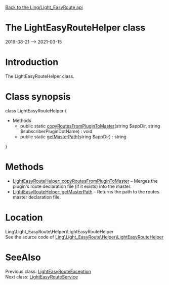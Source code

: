 [Back to the Ling/Light_EasyRoute api](https://github.com/lingtalfi/Light_EasyRoute/blob/master/doc/api/Ling/Light_EasyRoute.md)



The LightEasyRouteHelper class
================
2019-08-21 --> 2021-03-15






Introduction
============

The LightEasyRouteHelper class.



Class synopsis
==============


class <span class="pl-k">LightEasyRouteHelper</span>  {

- Methods
    - public static [copyRoutesFromPluginToMaster](https://github.com/lingtalfi/Light_EasyRoute/blob/master/doc/api/Ling/Light_EasyRoute/Helper/LightEasyRouteHelper/copyRoutesFromPluginToMaster.md)(string $appDir, string $subscriberPluginDotName) : void
    - public static [getMasterPath](https://github.com/lingtalfi/Light_EasyRoute/blob/master/doc/api/Ling/Light_EasyRoute/Helper/LightEasyRouteHelper/getMasterPath.md)(string $appDir) : string

}






Methods
==============

- [LightEasyRouteHelper::copyRoutesFromPluginToMaster](https://github.com/lingtalfi/Light_EasyRoute/blob/master/doc/api/Ling/Light_EasyRoute/Helper/LightEasyRouteHelper/copyRoutesFromPluginToMaster.md) &ndash; Merges the plugin's route declaration file (if it exists) into the master.
- [LightEasyRouteHelper::getMasterPath](https://github.com/lingtalfi/Light_EasyRoute/blob/master/doc/api/Ling/Light_EasyRoute/Helper/LightEasyRouteHelper/getMasterPath.md) &ndash; Returns the path to the routes master declaration file.





Location
=============
Ling\Light_EasyRoute\Helper\LightEasyRouteHelper<br>
See the source code of [Ling\Light_EasyRoute\Helper\LightEasyRouteHelper](https://github.com/lingtalfi/Light_EasyRoute/blob/master/Helper/LightEasyRouteHelper.php)



SeeAlso
==============
Previous class: [LightEasyRouteException](https://github.com/lingtalfi/Light_EasyRoute/blob/master/doc/api/Ling/Light_EasyRoute/Exception/LightEasyRouteException.md)<br>Next class: [LightEasyRouteService](https://github.com/lingtalfi/Light_EasyRoute/blob/master/doc/api/Ling/Light_EasyRoute/Service/LightEasyRouteService.md)<br>
